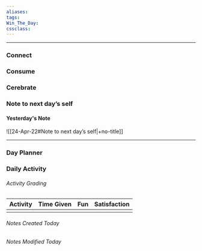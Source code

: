 ```yaml
---
aliases:  
tags:
Win_The_Day:  
cssclass:
---
```

---

### Connect 
### Consume
### Cerebrate
### Note to next day’s self
#### Yesterday's Note
 ![[24-Apr-22#Note to next day’s self|+no-title]]

--- 
### Day Planner

### Daily Activity 
###### Activity Grading
| Activity | Time Given | Fun | Satisfaction |
| -------- | ---------- | --- | ------------ |
|  |            |     |              |

###### Notes Created Today
###### Notes Modified Today 


